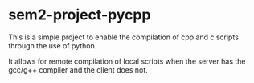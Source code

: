 # sem2-project-pycpp
This is a simple project to enable the compilation of cpp and c scripts through the use of python.

It allows for remote compilation of local scripts when the server has the gcc/g++ compiler and the client does not.
